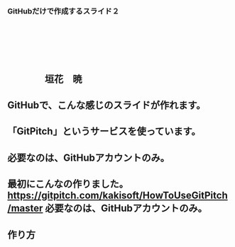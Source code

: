 ### GitHubだけで作成するスライド２
　  

　  
　  
　　　　垣花　暁
---
GitHubで、こんな感じのスライドが作れます。
---
「GitPitch」というサービスを使っています。
---
必要なのは、GitHubアカウントのみ。
---
最初にこんなの作りました。
https://gitpitch.com/kakisoft/HowToUseGitPitch/master
必要なのは、GitHubアカウントのみ。
---
作り方
---
